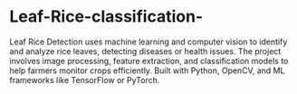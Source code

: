 # Leaf-Rice-classification-
Leaf Rice Detection uses machine learning and computer vision to identify and analyze rice leaves, detecting diseases or health issues. The project involves image processing, feature extraction, and classification models to help farmers monitor crops efficiently. Built with Python, OpenCV, and ML frameworks like TensorFlow or PyTorch.
